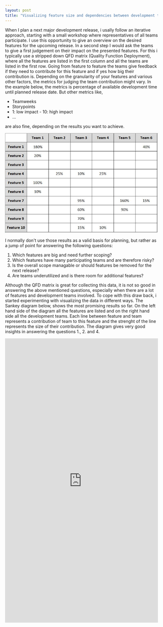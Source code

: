 ```yaml
---
layout: post
title: "Visualizing feature size and dependencies between development teams"
---
```


When I plan a next major development release, i usally follow an iterative approach, starting with a small workshop where representatives of all teams participate. I use this opportunity to give an overview on the desired features for the upcoming release. In a second step I would ask the teams to give a first judgement on their impact on the presented features. For this i typically use a stripped down QFD matrix (Quality Function Deployment), where all the features are listed in the first column and all the teams are listed in the first row. Going from feature to feature the teams give feedback if they need to contribute for this feature and if yes how big their contribution is. Depending on the granularity of your features and various other factors, the metrics for judging the team contribution might vary. In the example below, the metrics is percentage of available development time until planned release date. But other metrics like,

* Teamweeks
* Storypoints
* 1: low impact - 10: high impact
* ...

are also fine, depending on the results you want to achieve.

![QFD matrix](/assets/QFD.JPG)

I normally don't use those results as a valid basis for planning, but rather as a jump of point for answering the following questions:

1. Which features are big and need further scoping?
2. Which features have many participating teams and are therefore risky?
3. Is the overall scope managable or should features be removed for the next release?
4. Are teams underutilized and is there room for additional features?

Although the QFD matrix is great for collecting this data, it is not so good in answering the above mentioned questions, especially when there are a lot of features and development teams involved.
To cope with this draw back, i started experimenting with visualizing the data in different ways.
The Sankey diagram below, shows the most promising results so far. On the left hand side of the diagram all the features are listed and on the right hand side all the development teams. Each line between feature and team represents a contribution of team to this feature and the strenght of the line represents the size of their contribution.
The diagram gives very good insights in answering the questions 1., 2. and 4.


<!--<iframe width="100%" height="935" frameborder="0" src="https://observablehq.com/embed/@d3/parallel-sets?cells=chart"></iframe>-->
<iframe width="100%" height="935" frameborder="0"
  src="https://observablehq.com/embed/687a56d07528b727?cells=test"></iframe>
